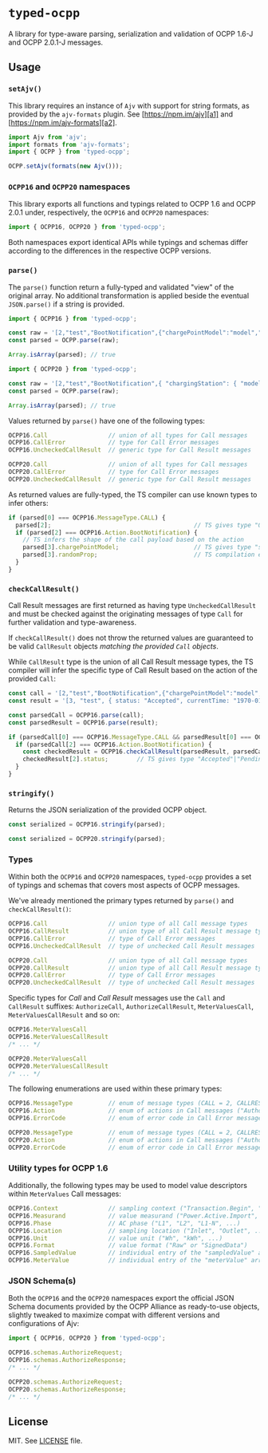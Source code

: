 
# `typed-ocpp`

A library for type-aware parsing, serialization and validation of OCPP 1.6-J
and OCPP 2.0.1-J messages.

## Usage

### `setAjv()`

This library requires an instance of `Ajv` with support for string formats,
as provided by the `ajv-formats` plugin. See [https://npm.im/ajv][a1] and 
[https://npm.im/ajv-formats][a2].

```typescript
import Ajv from 'ajv';
import formats from 'ajv-formats';
import { OCPP } from 'typed-ocpp';

OCPP.setAjv(formats(new Ajv()));
```

[a1]: https://npm.im/ajv
[a2]: https://npm.im/ajv-formats

### `OCPP16` and `OCPP20` namespaces

This library exports all functions and typings related to OCPP 1.6 and
OCPP 2.0.1 under, respectively, the `OCPP16` and `OCPP20` namespaces:

```typescript
import { OCPP16, OCPP20 } from 'typed-ocpp';
```

Both namespaces export identical APIs while typings and schemas differ
according to the differences in the respective OCPP versions.

### `parse()`

The `parse()` function return a fully-typed and validated "view" of the
original array. No additional transformation is applied beside the eventual
`JSON.parse()` if a string is provided.

```typescript
import { OCPP16 } from 'typed-ocpp';

const raw = '[2,"test","BootNotification",{"chargePointModel":"model","chargePointVendor":"vendor"}]';
const parsed = OCPP.parse(raw);

Array.isArray(parsed); // true
```

```typescript
import { OCPP20 } from 'typed-ocpp';

const raw = '[2,"test","BootNotification",{ "chargingStation": { "model": "test", "vendorName": "test" }, "reason": "PowerUp"}]';
const parsed = OCPP.parse(raw);

Array.isArray(parsed); // true
```

Values returned by `parse()` have one of the following types:

```typescript
OCPP16.Call                 // union of all types for Call messages
OCPP16.CallError            // type for Call Error messages
OCPP16.UncheckedCallResult  // generic type for Call Result messages

OCPP20.Call                 // union of all types for Call messages
OCPP20.CallError            // type for Call Error messages
OCPP20.UncheckedCallResult  // generic type for Call Result messages
```

As returned values are fully-typed, the TS compiler can use known types to
infer others:

```typescript
if (parsed[0] === OCPP16.MessageType.CALL) {
  parsed[2];                                        // TS gives type "OCPP.Action"          
  if (parsed[2] === OCPP16.Action.BootNotification) {
    // TS infers the shape of the call payload based on the action
    parsed[3].chargePointModel;                     // TS gives type "string"
    parsed[3].randomProp;                           // TS compilation error
  }
}
```

### `checkCallResult()`

Call Result messages are first returned as having type `UncheckedCallResult`
and must be checked against the originating messages of type `Call` for further
validation and type-awareness.

If `checkCallResult()` does not throw the returned values are guaranteed to be
valid `CallResult` objects _matching the provided `Call` objects_.

While `CallResult` type is the union of all Call Result message types, the TS
compiler will infer the specific type of Call Result based on the action of the
provided `Call`:

```typescript
const call = '[2,"test","BootNotification",{"chargePointModel":"model","chargePointVendor":"vendor"}]';
const result = '[3, "test", { status: "Accepted", currentTime: "1970-01-01T00:00:00.000Z", interval: 10 }]';

const parsedCall = OCPP16.parse(call);
const parsedResult = OCPP16.parse(result);

if (parsedCall[0] === OCPP16.MessageType.CALL && parsedResult[0] === OCPP16.MessageType.CALLRESULT) {
  if (parsedCall[2] === OCPP16.Action.BootNotification) {
    const checkedResult = OCPP16.checkCallResult(parsedResult, parsedCall);
    checkedResult[2].status;        // TS gives type "Accepted"|"Pending"|"Rejected"
  }
}
```

### `stringify()`

Returns the JSON serialization of the provided OCPP object.

```typescript
const serialized = OCPP16.stringify(parsed);
```

```typescript
const serialized = OCPP20.stringify(parsed);
```

### Types

Within both the `OCPP16` and `OCPP20` namespaces, `typed-ocpp` provides a set
of typings and schemas that covers most aspects of OCPP messages.

We've already mentioned the primary types returned by `parse()` and
`checkCallResult()`:

```typescript
OCPP16.Call                 // union type of all Call message types
OCPP16.CallResult           // union type of all Call Result message types
OCPP16.CallError            // type of Call Error messages
OCPP16.UncheckedCallResult  // type of unchecked Call Result messages

OCPP20.Call                 // union type of all Call message types
OCPP20.CallResult           // union type of all Call Result message types
OCPP20.CallError            // type of Call Error messages
OCPP20.UncheckedCallResult  // type of unchecked Call Result messages
```

Specific types for _Call_ and _Call Result_ messages use the `Call` and
`CallResult` suffixes: `AuthorizeCall`, `AuthorizeCallResult`,
`MeterValuesCall`, `MeterValuesCallResult` and so on:

```typescript
OCPP16.MeterValuesCall
OCPP16.MeterValuesCallResult
/* ... */

OCPP20.MeterValuesCall
OCPP20.MeterValuesCallResult
/* ... */
```

The following enumerations are used within these primary types:

```typescript
OCPP16.MessageType          // enum of message types (CALL = 2, CALLRESULT = 3, CALLERROR = 4)
OCPP16.Action               // enum of actions in Call messages ("Authorize", "BootNotification", ...)
OCPP16.ErrorCode            // enum of error code in Call Error messages ("NotImplemented", "NotSupported", ...)

OCPP20.MessageType          // enum of message types (CALL = 2, CALLRESULT = 3, CALLERROR = 4)
OCPP20.Action               // enum of actions in Call messages ("Authorize", "BootNotification", ...)
OCPP20.ErrorCode            // enum of error code in Call Error messages ("NotImplemented", "NotSupported", ...)
```

### Utility types for OCPP 1.6

Additionally, the following types may be used to model value descriptors within
`MeterValues` Call messages:

```typescript
OCPP16.Context              // sampling context ("Transaction.Begin", "Sample.Periodic", ...)
OCPP16.Measurand            // value measurand ("Power.Active.Import", "Frequency", ...)
OCPP16.Phase                // AC phase ("L1", "L2", "L1-N", ...)
OCPP16.Location             // sampling location ("Inlet", "Outlet", ...)
OCPP16.Unit                 // value unit ("Wh", "kWh", ...)
OCPP16.Format               // value format ("Raw" or "SignedData")
OCPP16.SampledValue         // individual entry of the "sampledValue" array
OCPP16.MeterValue           // individual entry of the "meterValue" array
```

### JSON Schema(s) 

Both the `OCPP16` and the `OCPP20` namespaces export the official JSON Schema
documents provided by the OCPP Alliance as ready-to-use objects, slightly
tweaked to maximize compat with different versions and configurations of Ajv:

```typescript
import { OCPP16, OCPP20 } from 'typed-ocpp';

OCPP16.schemas.AuthorizeRequest;
OCPP16.schemas.AuthorizeResponse;
/* ... */

OCPP20.schemas.AuthorizeRequest;
OCPP20.schemas.AuthorizeResponse;
/* ... */
```

## License

MIT. See [LICENSE][l1] file.

[l1]: ./LICENSE
